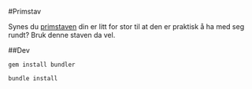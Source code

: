 #Primstav

Synes du [primstaven](snl.no/primstav) din er litt for stor til at den er praktisk å ha med seg rundt? Bruk denne staven da vel. 


##Dev

`gem install bundler`

`bundle install`
